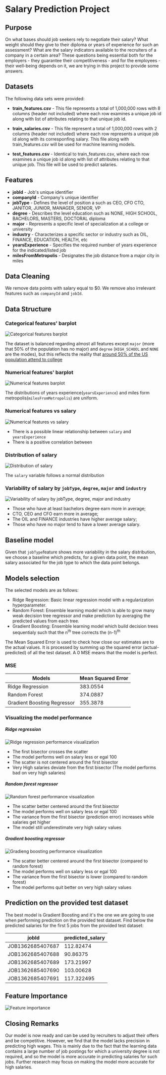 # Salary Prediction Project

**Purpose**
------------------------
On what bases should job seekers rely to negotiate their salary? What weight should they give to their diploma or years of experience for such an assessment? What are the salary indicators available to the recruiters of a company in a certain area?
These questions being essential both for the employers - they guarantee their competitiveness - and for the employees - their well-being depends on it, we are trying in this project to provide some answers.

**Datasets**
------------------------
The following data sets were provided:

* **train_features.csv** - This file represents a total of 1,000,000 rows with 8 columns (header not included) where each row examines a unique job id along with list of attributes relating to that unique job id.

* **train_salaries.csv** - This file represent a total of 1,000,000 rows with 2 columns (header not included) where each row represents a unique job id along with its corresponfing salary. This file along with train_features.csv will be used for machine learning models.  

* **test_features.csv** - Identical to train_features.csv, where each row examines a unique job id along with list of attributes relating to that unique job. This file will be used to predict salaries.

**Features**
------------------------
* **jobId** - Job's unique identifier
* **companyId** - Company's unique identifier
* **jobType** - Defines the level of position a such as CEO, CFO CTO, JANITOR, JUNIOR, MANAGER, SENIOR, VP
* **degree** - Describes the level education such as NONE, HIGH SCHOOL, BACHELORS, MASTERS, DOCTORAL diploma
* **major** - Represents a specific level of specialization at a college or university
* **industry** - Characterizes a specific sector or industry such as OIL, FINANCE, EDUCATION, HEALTH, etc
* **yearsExperience** - Specifies the required number of years experience for the indicated/listed job 
* **milesFromMetropolis** - Designates the job distance from a major city in miles

**Data Cleaning**
------------------------
We remove data points with salary equal to $0. We remove also irrelevant features such as `companyId` and `jobId`.

**Data Structure**
------------------------
### Categorical features' barplot
![Categorical features barplot](images/categorical_features_dist.png)

The dataset is balanced regarding almost all features except `major` (more that 50% of the population has no major) and `degree` (`HIGH_SCHOOL` and `NONE` are the modes), but this reflects the reality that [around 50% of the US population attend to college](https://www.census.gov/newsroom/press-releases/2020/educational-attainment.html)

### Numerical features' barplot
![Numerical features barplot](images/numerical_features_dist.png)

The distributions of years experience(`yearsExperience`) and miles form metropolis(`milesFromMetropolis`) are uniform.

### Numerical features vs salary
![Numerical features vs salary](images/salary_vs_numerical.png)

- There is a possible linear relationship between `salary` and `yearsExperience`
- There is a positive correlation between

### Distribution of salary
![Distribution of salary](images/salary_distribution.png)

The `salary` variable follows a normal distribution

### Variability of salary by `jobType`, `degree`, `major` and `industry`
![Variability of salary by `jobType`, `degree`, `major` and `industry`](images/variability_of_salary.png)

- Those who have at least bachelors degree earn more in average;
- CTO, CEO and CFO earn more in average;
- The OIL and FINANCE industries have higher average salary;
- Those who have no major tend to have a lower average salary.


**Baseline model**
------------------------

Given that `jobType`feature shows more variability in the salary distribution, we choose a baseline which predicts, for a given data point, the mean salary associated for the job type to which the data point belongs.

**Models selection**
------------------------


The selected models are as follows:
  * Ridge Regression: Basic linear regression model with a regularization hyperparameter.
  * Random Forest: Ensemble learning model which is able to grow many weak decision tree regressor and make prediction by averaging the predicted values from each tree.
  * Gradient Boosting: Ensemble learning model which build decision trees sequentialy such that the n<sup>th</sup> tree corrects the (n-1)<sup>th</sup>

The Mean Squared Error is used to check how close our estimates are to the actual values. It is processed by summing up the squared error (actual-predicted) of all the test dataset. A 0 MSE means that the model is perfect.

### MSE

|Models|Mean Squared Error|
|---|---|
|Ridge Regression|383.0554|
|Random Forest|374.0887|
|Gradient Boosting Regressor|355.3878|

### Visualizing the model performance

##### Ridge regression
![Ridge regression performance visualization](images/actual_vs_ridge.png)

- The first bisector crosses the scatter
- The model performs well on salary less or egal 100
- The scatter is not centered around the first bisector
- Very High salaries deviate from the first bisector (The model performs bad on very high salaries)

##### Random forest regressor
![Random forest performance visualization](images/actual_vs_rf.png)

- The scatter better centered around the first bisector
- The model performs well on salary less or egal 100
- The variance from the first bisector (prediction error) increases while salaries get higher
- The model still underestimate very high salary values

##### Gradient boosting regressor
![Gradieng boosting performance visualization](images/actual_vs_gb.png)

- The scatter better centered around the first bisector (compared to random forest)
- The model performs well on salary less or egal 100
- The variance from the first bisector is lower (compared to random forest)
- The model performs quit better on very high salary values

**Prediction on the provided test dataset**
------------------------
The best model is Gradient Boosting and it's the one we are going to use when performing prediction on the provided test dataset.
Find below the predicted salaries for the first 5 jobs from the provided test dataset:

|jobId|predicted_salary|
|---|---|
|JOB1362685407687|112.82474|
|JOB1362685407688|90.86375|
|JOB1362685407689|173.21997|
|JOB1362685407690|103.00628|
|JOB1362685407691|117.322495|


**Feature Importance**
------------------------
![Feature importance](images/feature_importance.png)


**Closing Remarks**
------------------------
Our model is now ready and can be used by recruiters to adjust their offers and be competitive. However, we find that the model lacks precision in predicting high wages. This is mainly due to the fact that the learning data contains a large number of job postings for which a university degree is not required, and so the model is more accurate in predicting salaries for such jobs.
Further research may focus on making the model more accurate for high salaries.